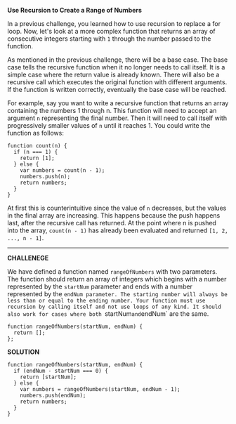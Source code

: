 **Use Recursion to Create a Range of Numbers**

In a previous challenge, you learned how to use recursion to replace a for loop. Now, let's look at a more complex function that returns an array of consecutive integers starting with `1` through the number passed to the function.

As mentioned in the previous challenge, there will be a base case. The base case tells the recursive function when it no longer needs to call itself. It is a simple case where the return value is already known. There will also be a recursive call which executes the original function with different arguments. If the function is written correctly, eventually the base case will be reached.

For example, say you want to write a recursive function that returns an array containing the numbers 1 through n. This function will need to accept an argument `n` representing the final number. Then it will need to call itself with progressively smaller values of `n` until it reaches 1. You could write the function as follows:

```
function count(n) {
  if (n === 1) {
    return [1];
  } else {
    var numbers = count(n - 1); 
    numbers.push(n);
    return numbers;
  }
}
```

At first this is counterintuitive since the value of `n` decreases, but the values in the final array are increasing. This happens because the push happens last, after the recursive call has returned. At the point where n is pushed into the array, `count(n - 1)` has already been evaluated and returned `[1, 2, ..., n - 1]`.

---------------------

**CHALLENEGE**

We have defined a function named `rangeOfNumbers` with two parameters. The function should return an array of integers which begins with a number represented by the `startNum` parameter and ends with a number represented by the `endNum parameter. The starting number will always be less than or equal to the ending number. Your function must use recursion by calling itself and not use loops of any kind. It should also work for cases where both `startNum` and `endNum` are the same.

```
function rangeOfNumbers(startNum, endNum) {
  return [];
};

```

**SOLUTION**

```
function rangeOfNumbers(startNum, endNum) {
  if (endNum - startNum === 0) {
    return [startNum];
  } else {
    var numbers = rangeOfNumbers(startNum, endNum - 1);
    numbers.push(endNum);
    return numbers;
  }
}
```

